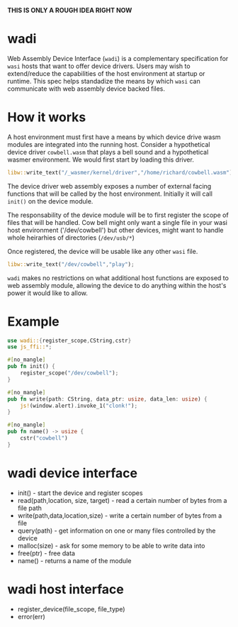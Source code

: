 **THIS IS ONLY A ROUGH IDEA RIGHT NOW**

# wadi

Web Assembly Device Interface (`wadi`) is a complementary specification for `wasi` hosts that want to offer device drivers. Users may wish to extend/reduce the capabilities of the host environment at startup or runtime. This spec helps standadize the means by which `wasi` can communicate with web assembly device backed files.

# How it works

A host environment must first have a means by which device drive wasm modules are integrated into the running host. Consider a hypothetical device driver `cowbell.wasm` that plays a bell sound and a hypothetical wasmer environment.  We would first start by loading this driver.

```rust
libw::write_text("/_wasmer/kernel/driver","/home/richard/cowbell.wasm");
```

The device driver web assembly exposes a number of external facing functions that will be called by the host environment. Initially it will call `init()` on the device module.

The responsability of the device module will be to first register the scope of files that will be handled. Cow bell might only want a single file in your wasi host environment ('/dev/cowbell') but other devices, might want to handle whole heirarhies of directories (`/dev/usb/*`)

Once registered, the device will be usable like any other `wasi` file.

```rust
libw::write_text("/dev/cowbell","play");
```

`wadi` makes no restrictions on what additional host functions are exposed to web assembly module, allowing the device to do anything within the host's power it would like to allow.

# Example

```rust
use wadi::{register_scope,CString,cstr}
use js_ffi::*;

#[no_mangle]
pub fn init() {
    register_scope("/dev/cowbell");
}

#[no_mangle]
pub fn write(path: CString, data_ptr: usize, data_len: usize) {
    js!(window.alert).invoke_1("clonk!");
}

#[no_mangle]
pub fn name() -> usize {
    cstr("cowbell")
}
```

# wadi device interface

* init() - start the device and register scopes
* read(path,location, size, target) - read a certain number of bytes from a file path
* write(path,data,location,size) - write a certain number of bytes from a file
* query(path) - get information on one or many files controlled by the device
* malloc(size) - ask for some memory to be able to write data into
* free(ptr) - free data 
* name() - returns a name of the module

# wadi host interface
* register_device(file_scope, file_type)
* error(err)
